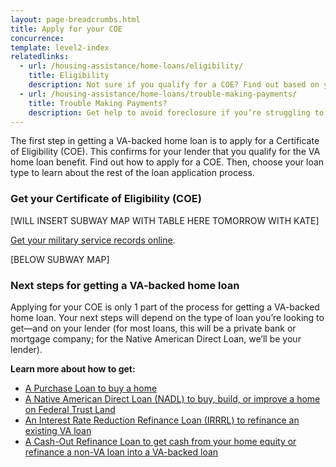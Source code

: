 ```yaml
---
layout: page-breadcrumbs.html
title: Apply for your COE
concurrence: 
template: level2-index
relatedlinks:
  - url: /housing-assistance/home-loans/eligibility/
    title: Eligibility
    description: Not sure if you qualify for a COE? Find out based on your service history and duty status.
  - url: /housing-assistance/home-loans/trouble-making-payments/
    title: Trouble Making Payments?
    description: Get help to avoid foreclosure if you’re struggling to make your monthly mortgage payments.
---
```


<div class="va-introtext">

The first step in getting a VA-backed home loan is to apply for a Certificate of Eligibility (COE). This confirms for your lender that you qualify for the VA home loan benefit. Find out how to apply for a COE. Then, choose your loan type to learn about the rest of the loan application process. 

</div>

### Get your Certificate of Eligibility (COE)

[WILL INSERT SUBWAY MAP WITH TABLE HERE TOMORROW WITH KATE]

[Get your military service records online](http://www.archives.gov/veterans/military-service-records/).

[BELOW SUBWAY MAP]

### Next steps for getting a VA-backed home loan

Applying for your COE is only 1 part of the process for getting a VA-backed home loan. Your next steps will depend on the type of loan you’re looking to get—and on your lender (for most loans, this will be a private bank or mortgage company; for the Native American Direct Loan, we’ll be your lender).

**Learn more about how to get:**

- [A Purchase Loan to buy a home](/housing-assistance/home-loans/va-backed-loans/purchase-loan/)
- [A Native American Direct Loan (NADL) to buy, build, or improve a home on Federal Trust Land](/housing-assistance/home-loans/va-backed-loans/nadl/)
- [An Interest Rate Reduction Refinance Loan (IRRRL) to refinance an existing VA loan](/housing-assistance/home-loans/va-backed-loans/irrrl/)
- [A Cash-Out Refinance Loan to get cash from your home equity or refinance a non-VA loan into a VA-backed loan](/housing-assistance/home-loans/va-backed-loans/cash-out-refinance/)


